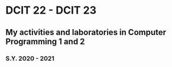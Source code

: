 # DCIT 22 - DCIT 23

## My activities and laboratories in Computer Programming 1 and 2

### S.Y. 2020 - 2021